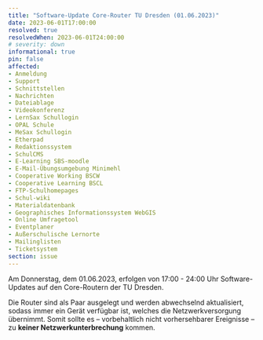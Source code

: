 ```yaml
---
title: "Software-Update Core-Router TU Dresden (01.06.2023)"
date: 2023-06-01T17:00:00
resolved: true
resolvedWhen: 2023-06-01T24:00:00
# severity: down
informational: true
pin: false 
affected:
- Anmeldung
- Support
- Schnittstellen
- Nachrichten
- Dateiablage
- Videokonferenz
- LernSax Schullogin
- OPAL Schule
- MeSax Schullogin
- Etherpad
- Redaktionssystem
- SchulCMS
- E-Learning SBS-moodle
- E-Mail-Übungsumgebung Minimehl
- Cooperative Working BSCW
- Cooperative Learning BSCL
- FTP-Schulhomepages
- Schul-wiki
- Materialdatenbank
- Geographisches Informationssystem WebGIS
- Online Umfragetool
- Eventplaner
- Außerschulische Lernorte
- Mailinglisten
- Ticketsystem
section: issue
---
```


Am Donnerstag, dem 01.06.2023, erfolgen von 17:00 - 24:00 Uhr
Software-Updates auf den Core-Routern der TU Dresden.

Die Router sind als Paar ausgelegt und werden abwechselnd aktualisiert,
sodass immer ein Gerät verfügbar ist, welches die Netzwerkversorgung
übernimmt. Somit sollte es – vorbehaltlich nicht vorhersehbarer
Ereignisse – zu **keiner Netzwerkunterbrechung** kommen.
